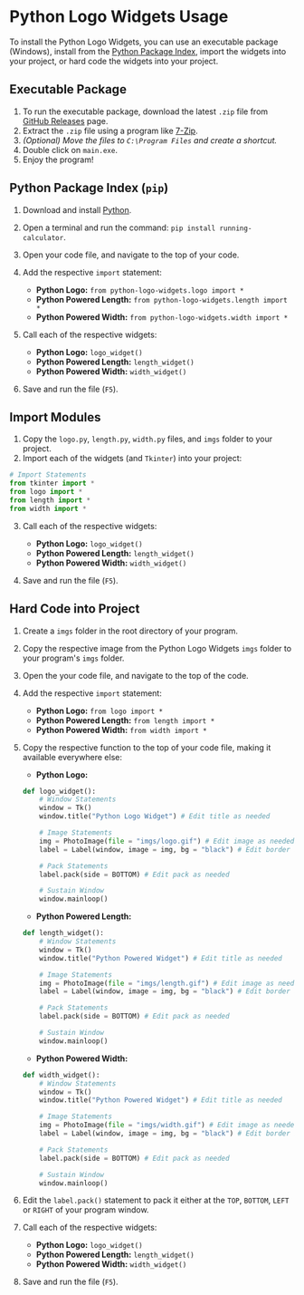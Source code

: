 # Python Logo Widgets Usage

To install the Python Logo Widgets, you can use an executable package (Windows), install from the [Python Package Index](https://pypi.org/), import the widgets into your project, or hard code the widgets into your project.

## Executable Package

1. To run the executable package, download the latest `.zip` file from [GitHub Releases](https://github.com/willtheorangeguy/Python-Logo-Widgets/releases/latest) page.
2. Extract the `.zip` file using a program like [7-Zip](https://www.7-zip.org/).
3. _(Optional) Move the files to `C:\Program Files` and create a shortcut._
4. Double click on `main.exe`.
5. Enjoy the program!

## Python Package Index (`pip`)

1. Download and install [Python](https://www.python.org/downloads/).
2. Open a terminal and run the command: `pip install running-calculator`.
3. Open your code file, and navigate to the top of your code.
4. Add the respective `import` statement:
    * **Python Logo:** `from python-logo-widgets.logo import *`
    * **Python Powered Length:** `from python-logo-widgets.length import *`
    * **Python Powered Width:** `from python-logo-widgets.width import *`

5. Call each of the respective widgets:

    * **Python Logo:** `logo_widget()`
    * **Python Powered Length:** `length_widget()`
    * **Python Powered Width:** `width_widget()`

6. Save and run the file (`F5`).

## Import Modules

1. Copy the `logo.py`, `length.py`, `width.py` files, and `imgs` folder to your project.
2. Import each of the widgets (and `Tkinter`) into your project:

```python
# Import Statements
from tkinter import *
from logo import *
from length import *
from width import *
```

3. Call each of the respective widgets:

    * **Python Logo:** `logo_widget()`
    * **Python Powered Length:** `length_widget()`
    * **Python Powered Width:** `width_widget()`

4. Save and run the file (`F5`).

## Hard Code into Project

1. Create a `imgs` folder in the root directory of your program.
2. Copy the respective image from the Python Logo Widgets `imgs` folder to your program's `imgs` folder.
3. Open the your code file, and navigate to the top of the code.
4. Add the respective `import` statement:
    * **Python Logo:** `from logo import *`
    * **Python Powered Length:** `from length import *`
    * **Python Powered Width:** `from width import *`
5. Copy the respective function to the top of your code file, making it available everywhere else:
    * **Python Logo:**

    ```python
    def logo_widget():
        # Window Statements
        window = Tk()
        window.title("Python Logo Widget") # Edit title as needed

        # Image Statements
        img = PhotoImage(file = "imgs/logo.gif") # Edit image as needed
        label = Label(window, image = img, bg = "black") # Edit border as needed

        # Pack Statements
        label.pack(side = BOTTOM) # Edit pack as needed

        # Sustain Window
        window.mainloop()
    ```

    * **Python Powered Length:**

    ```python
    def length_widget():
        # Window Statements
        window = Tk()
        window.title("Python Powered Widget") # Edit title as needed

        # Image Statements
        img = PhotoImage(file = "imgs/length.gif") # Edit image as needed
        label = Label(window, image = img, bg = "black") # Edit border as needed

        # Pack Statements
        label.pack(side = BOTTOM) # Edit pack as needed

        # Sustain Window
        window.mainloop()
    ```

    * **Python Powered Width:**

    ```python
    def width_widget():
        # Window Statements
        window = Tk()
        window.title("Python Powered Widget") # Edit title as needed

        # Image Statements
        img = PhotoImage(file = "imgs/width.gif") # Edit image as needed
        label = Label(window, image = img, bg = "black") # Edit border as needed

        # Pack Statements
        label.pack(side = BOTTOM) # Edit pack as needed

        # Sustain Window
        window.mainloop()
    ```

6. Edit the `label.pack()` statement to pack it either at the `TOP`, `BOTTOM`, `LEFT` or `RIGHT` of your program window.
7. Call each of the respective widgets:

    * **Python Logo:** `logo_widget()`
    * **Python Powered Length:** `length_widget()`
    * **Python Powered Width:** `width_widget()`

8. Save and run the file (`F5`).
